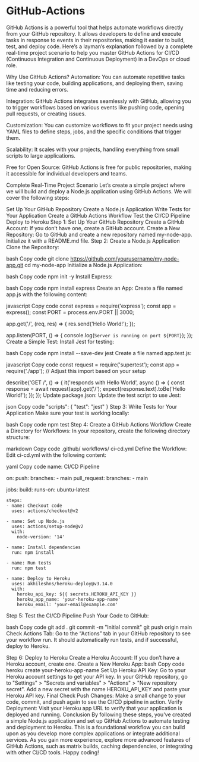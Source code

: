 # GitHub-Actions
GitHub Actions is a powerful tool that helps automate workflows directly from your GitHub repository. It allows developers to define and execute tasks in response to events in their repositories, making it easier to build, test, and deploy code. Here’s a layman’s explanation followed by a complete real-time project scenario to help you master GitHub Actions for CI/CD (Continuous Integration and Continuous Deployment) in a DevOps or cloud role.

Why Use GitHub Actions?
Automation: You can automate repetitive tasks like testing your code, building applications, and deploying them, saving time and reducing errors.

Integration: GitHub Actions integrates seamlessly with GitHub, allowing you to trigger workflows based on various events like pushing code, opening pull requests, or creating issues.

Customization: You can customize workflows to fit your project needs using YAML files to define steps, jobs, and the specific conditions that trigger them.

Scalability: It scales with your projects, handling everything from small scripts to large applications.

Free for Open Source: GitHub Actions is free for public repositories, making it accessible for individual developers and teams.

Complete Real-Time Project Scenario
Let’s create a simple project where we will build and deploy a Node.js application using GitHub Actions. We will cover the following steps:

Set Up Your GitHub Repository
Create a Node.js Application
Write Tests for Your Application
Create a GitHub Actions Workflow
Test the CI/CD Pipeline
Deploy to Heroku
Step 1: Set Up Your GitHub Repository
Create a GitHub Account: If you don’t have one, create a GitHub account.
Create a New Repository:
Go to GitHub and create a new repository named my-node-app.
Initialize it with a README.md file.
Step 2: Create a Node.js Application
Clone the Repository:

bash
Copy code
git clone https://github.com/yourusername/my-node-app.git
cd my-node-app
Initialize a Node.js Application:

bash
Copy code
npm init -y
Install Express:

bash
Copy code
npm install express
Create an App: Create a file named app.js with the following content:

javascript
Copy code
const express = require('express');
const app = express();
const PORT = process.env.PORT || 3000;

app.get('/', (req, res) => {
    res.send('Hello World!');
});

app.listen(PORT, () => {
    console.log(`Server is running on port ${PORT}`);
});
Create a Simple Test: Install Jest for testing:

bash
Copy code
npm install --save-dev jest
Create a file named app.test.js:

javascript
Copy code
const request = require('supertest');
const app = require('./app'); // Adjust this import based on your setup

describe('GET /', () => {
    it('responds with Hello World', async () => {
        const response = await request(app).get('/');
        expect(response.text).toBe('Hello World!');
    });
});
Update package.json: Update the test script to use Jest:

json
Copy code
"scripts": {
    "test": "jest"
}
Step 3: Write Tests for Your Application
Make sure your test is working locally:

bash
Copy code
npm test
Step 4: Create a GitHub Actions Workflow
Create a Directory for Workflows: In your repository, create the following directory structure:

markdown
Copy code
.github/
    workflows/
        ci-cd.yml
Define the Workflow: Edit ci-cd.yml with the following content:

yaml
Copy code
name: CI/CD Pipeline

on:
  push:
    branches:
      - main
  pull_request:
    branches:
      - main

jobs:
  build:
    runs-on: ubuntu-latest

    steps:
    - name: Checkout code
      uses: actions/checkout@v2

    - name: Set up Node.js
      uses: actions/setup-node@v2
      with:
        node-version: '14'

    - name: Install dependencies
      run: npm install

    - name: Run tests
      run: npm test

    - name: Deploy to Heroku
      uses: akhileshns/heroku-deploy@v3.14.0
      with:
        heroku_api_key: ${{ secrets.HEROKU_API_KEY }}
        heroku_app_name: 'your-heroku-app-name'
        heroku_email: 'your-email@example.com'
Step 5: Test the CI/CD Pipeline
Push Your Code to GitHub:

bash
Copy code
git add .
git commit -m "Initial commit"
git push origin main
Check Actions Tab: Go to the “Actions” tab in your GitHub repository to see your workflow run. It should automatically run tests, and if successful, deploy to Heroku.

Step 6: Deploy to Heroku
Create a Heroku Account: If you don’t have a Heroku account, create one.
Create a New Heroku App:
bash
Copy code
heroku create your-heroku-app-name
Set Up Heroku API Key:
Go to your Heroku account settings to get your API key.
In your GitHub repository, go to "Settings" > "Secrets and variables" > "Actions" > "New repository secret".
Add a new secret with the name HEROKU_API_KEY and paste your Heroku API key.
Final Check
Push Changes: Make a small change to your code, commit, and push again to see the CI/CD pipeline in action.
Verify Deployment: Visit your Heroku app URL to verify that your application is deployed and running.
Conclusion
By following these steps, you've created a simple Node.js application and set up GitHub Actions to automate testing and deployment to Heroku. This is a foundational workflow you can build upon as you develop more complex applications or integrate additional services. As you gain more experience, explore more advanced features of GitHub Actions, such as matrix builds, caching dependencies, or integrating with other CI/CD tools. Happy coding!
